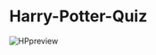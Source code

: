 # Harry-Potter-Quiz

![HPpreview](https://user-images.githubusercontent.com/51258482/71713657-afffe800-2e1b-11ea-84ff-730863b0d9f4.png)
